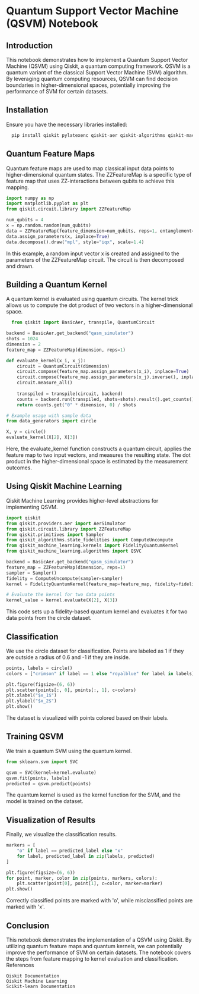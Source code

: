 
# Quantum Support Vector Machine (QSVM) Notebook

## Introduction

This notebook demonstrates how to implement a Quantum Support Vector Machine (QSVM) using Qiskit, a quantum computing framework. QSVM is a quantum variant of the classical Support Vector Machine (SVM) algorithm. By leveraging quantum computing resources, QSVM can find decision boundaries in higher-dimensional spaces, potentially improving the performance of SVM for certain datasets.


## Installation

Ensure you have the necessary libraries installed:

```python
  pip install qiskit pylatexenc qiskit-aer qiskit-algorithms qiskit-machine-learning

```
    
## Quantum Feature Maps

Quantum feature maps are used to map classical input data points to higher-dimensional quantum states. The ZZFeatureMap is a specific type of feature map that uses ZZ-interactions between qubits to achieve this mapping.

```python
import numpy as np
import matplotlib.pyplot as plt
from qiskit.circuit.library import ZZFeatureMap

num_qubits = 4
x = np.random.random(num_qubits)
data = ZZFeatureMap(feature_dimension=num_qubits, reps=1, entanglement="linear")
data.assign_parameters(x, inplace=True)
data.decompose().draw("mpl", style="iqx", scale=1.4)

```

In this example, a random input vector x is created and assigned to the parameters of the ZZFeatureMap circuit. The circuit is then decomposed and drawn.

## Building a Quantum Kernel

A quantum kernel is evaluated using quantum circuits. The kernel trick allows us to compute the dot product of two vectors in a higher-dimensional space.

```python
  from qiskit import BasicAer, transpile, QuantumCircuit

backend = BasicAer.get_backend("qasm_simulator")
shots = 1024
dimension = 2
feature_map = ZZFeatureMap(dimension, reps=1)

def evaluate_kernel(x_i, x_j):
    circuit = QuantumCircuit(dimension)
    circuit.compose(feature_map.assign_parameters(x_i), inplace=True)
    circuit.compose(feature_map.assign_parameters(x_j).inverse(), inplace=True)
    circuit.measure_all()
    
    transpiled = transpile(circuit, backend)
    counts = backend.run(transpiled, shots=shots).result().get_counts()
    return counts.get("0" * dimension, 0) / shots

# Example usage with sample data
from data_generators import circle

X, y = circle()
evaluate_kernel(X[2], X[3])

```

Here, the evaluate_kernel function constructs a quantum circuit, applies the feature map to two input vectors, and measures the resulting state. The dot product in the higher-dimensional space is estimated by the measurement outcomes.

## Using Qiskit Machine Learning

Qiskit Machine Learning provides higher-level abstractions for implementing QSVM.


```python
import qiskit
from qiskit.providers.aer import AerSimulator
from qiskit.circuit.library import ZZFeatureMap
from qiskit.primitives import Sampler
from qiskit_algorithms.state_fidelities import ComputeUncompute
from qiskit_machine_learning.kernels import FidelityQuantumKernel
from qiskit_machine_learning.algorithms import QSVC

backend = BasicAer.get_backend("qasm_simulator")
feature_map = ZZFeatureMap(dimension, reps=1)
sampler = Sampler()
fidelity = ComputeUncompute(sampler=sampler)
kernel = FidelityQuantumKernel(feature_map=feature_map, fidelity=fidelity)

# Evaluate the kernel for two data points
kernel_value = kernel.evaluate(X[2], X[3])


```

This code sets up a fidelity-based quantum kernel and evaluates it for two data points from the circle dataset.


## Classification

We use the circle dataset for classification. Points are labeled as 1 if they are outside a radius of 0.6 and -1 if they are inside.

```python
points, labels = circle()
colors = ["crimson" if label == 1 else "royalblue" for label in labels]

plt.figure(figsize=(6, 6))
plt.scatter(points[:, 0], points[:, 1], c=colors)
plt.xlabel("$x_1$")
plt.ylabel("$x_2$")
plt.show()


```
The dataset is visualized with points colored based on their labels.

## Training QSVM

We train a quantum SVM using the quantum kernel.

```python
from sklearn.svm import SVC

qsvm = SVC(kernel=kernel.evaluate)
qsvm.fit(points, labels)
predicted = qsvm.predict(points)


```


The quantum kernel is used as the kernel function for the SVM, and the model is trained on the dataset.

## Visualization of Results

Finally, we visualize the classification results.

```python
markers = [
    "o" if label == predicted_label else "x"
    for label, predicted_label in zip(labels, predicted)
]

plt.figure(figsize=(6, 6))
for point, marker, color in zip(points, markers, colors):
    plt.scatter(point[0], point[1], c=color, marker=marker)
plt.show()


```

Correctly classified points are marked with 'o', while misclassified points are marked with 'x'.


## Conclusion

This notebook demonstrates the implementation of a QSVM using Qiskit. By utilizing quantum feature maps and quantum kernels, we can potentially improve the performance of SVM on certain datasets. The notebook covers the steps from feature mapping to kernel evaluation and classification.
References

    Qiskit Documentation
    Qiskit Machine Learning
    Scikit-learn Documentation

